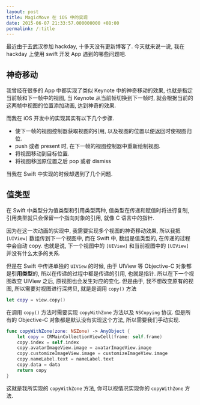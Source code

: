 ```yaml
---
layout: post
title: MagicMove 在 iOS 中的实现
date: 2015-06-07 21:33:57.000000000 +08:00
permalink: /:title
---
```

最近由于去武汉参加 hackday, 十多天没有更新博客了. 今天就来说一说, 我在 hackday 上使用 swift 开发 App 遇到的哪些问题吧.

## 神奇移动

我曾经在很多的 App 中都实现了类似 Keynote 中的神奇移动的效果, 也就是指定当前帧和下一帧中的视图, 当 Keynote 从当前帧切换到下一帧时, 就会根据当前的这两帧中视图的位置添加动画, 达到神奇的效果.

而我在 iOS 开发中的实现其实有以下几个步骤.

* 使下一帧的视图控制器获取视图的引用, 以及视图的位置以便返回时使视图归位.
* push 或者 present 时, 在下一帧的视图控制器中重新绘制视图.
* 将视图移动到目标位置.
* 将视图移回原位置之后 pop 或者 dismiss

当我在 Swift 中实现的时候却遇到了几个问题.

## 值类型

在 Swift 中类型分为值类型和引用类型两种, 值类型在传递和赋值时将进行复制, 引用类型就只会保留一个指向对象的引用, 就像 C 语言中的指针.

因为在这一次动画的实现中, 我需要实现多个视图的神奇移动效果, 所以我把 `[UIView]` 数组传到下一个视图中, 而在 Swift 中, 数组是值类型的, 在传递的过程中会自动 copy. 也就是说, 下一个视图中的 `[UIView]` 和当前视图中的 `[UIView]` 并没有什么太多的关系.

但是在 Swift 中传递单独的 `UIView` 的时候, 由于 UIView 等 Objective-C 对象都是**引用类型**的, 所以在传递的过程中都是传递的引用, 也就是指针. 所以在下一个视图改变 UIView 之后, 原视图也会发生对应的变化. 但是由于, 我不想改变原有的视图, 所以需要对视图进行深拷贝, 就是是调用 `copy()` 方法

```swift
let copy = view.copy()
```

在调用 `copy()` 方法时需要实现 `copyWithZone` 方法以及 `NSCopying` 协议. 但是所有的 Objective-C 对象都是默认没有实现这个方法, 所以需要我们手动实现.

```swift
func copyWithZone(zone: NSZone) -> AnyObject {
    let copy = CRMainCollectionViewCell(frame: self.frame)
    copy.index = self.index
    copy.avatarImageView.image = avatarImageView.image
    copy.customizeImageView.image = customizeImageView.image
    copy.nameLabel.text = nameLabel.text
    copy.data = data
    return copy
}
```

这就是我所实现的 `copyWithZone` 方法, 你可以视情况实现你的 `copyWithZone` 方法.
